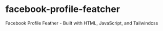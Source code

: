 # facebook-profile-featcher
Facebook Profile Feather - Built with HTML, JavaScript, and Tailwindcss
